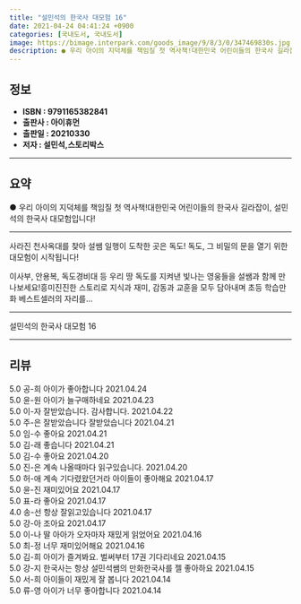 ```yaml
---
title: "설민석의 한국사 대모험 16"
date: 2021-04-24 04:41:24 +0900
categories: [국내도서, 국내도서]
image: https://bimage.interpark.com/goods_image/9/8/3/0/347469830s.jpg
description: ● 우리 아이의 지덕체를 책임질 첫 역사책!대한민국 어린이들의 한국사 길라잡이, 설민석의 한국사 대모험입니다!
---
```


## **정보**

- **ISBN : 9791165382841**
- **출판사 : 아이휴먼**
- **출판일 : 20210330**
- **저자 : 설민석,스토리박스**

------



## **요약**

●  우리 아이의 지덕체를 책임질 첫 역사책!대한민국 어린이들의 한국사 길라잡이, 설민석의 한국사 대모험입니다!

------

사라진 천사옥대를 찾아 설쌤 일행이 도착한 곳은 독도!
독도, 그 비밀의 문을 열기 위한 대모험이 시작됩니다!

이사부, 안용복, 독도경비대 등 우리 땅 독도를 지켜낸
빛나는 영웅들을 설쌤과 함께 만나보세요!흥미진진한 스토리로 지식과 재미, 감동과 교훈을 모두 담아내며 초등 학습만화 베스트셀러의 자리를... 

------


설민석의 한국사 대모험 16 

------


## **리뷰** 

5.0 공-희 아이가 좋아합니다 2021.04.24 <br/>5.0 윤-원 아이가 늘구매하네요 2021.04.23 <br/>5.0 이-자 잘받았습니다. 감사합니다. 2021.04.22 <br/>5.0 주-은 잘받았습니다 잘받았습니다 2021.04.21 <br/>5.0 임-수 좋아요 2021.04.21 <br/>5.0 김-래 좋습니다 2021.04.21 <br/>5.0 김-수 좋아요 2021.04.20 <br/>5.0 진-은 계속 나올때마다 읽구있습니다. 2021.04.20 <br/>5.0 허-애 계속 기다렸왔던거라 아이들이 좋아해요 2021.04.17 <br/>5.0 윤-진 재미있어요 2021.04.17 <br/>5.0 표-라 좋아요 2021.04.17 <br/>4.0 송-선 항상 잘읽고있습니다 2021.04.17 <br/>5.0 강-아 조아요 2021.04.17 <br/>5.0 이-나 딸 아아가 오자마자 재밌게 읽었어요 2021.04.16 <br/>5.0 최-정 너무 재미있어해요  2021.04.16 <br/>5.0 김-희 아이가 즐겨봐요.
벌써부터 17권 기다리네요 2021.04.15 <br/>5.0 강-지 한국사는 항상 설민석쌤의 만화한국사를 젤 좋아하요 2021.04.15 <br/>5.0 서-희 아이들이 재밌게 잘 봅니다 2021.04.14 <br/>5.0 류-영 아이가 너무 좋아합니다 2021.04.14 <br/>
